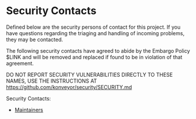 # Security Contacts

Defined below are the security persons of contact for this project. If you have
questions regarding the triaging and handling of incoming problems, they may be
contacted.

The following security contacts have agreed to abide by the Embargo Policy $LINK
and will be removed and replaced if found to be in violation of that agreement.

DO NOT REPORT SECURITY VULNERABILITIES DIRECTLY TO THESE NAMES, USE THE
INSTRUCTIONS AT https://github.com/konveyor/security/SECURITY.md

Security Contacts:

* [Maintainers](https://github.com/konveyor/community/blob/main/MAINTAINERS.md)